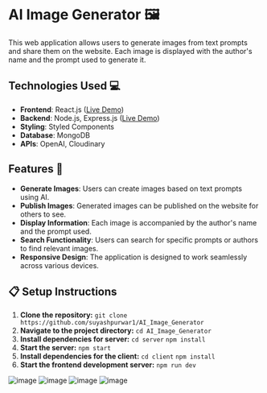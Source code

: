 # AI Image Generator 🖼️

This web application allows users to generate images from text prompts and share them on the website. Each image is displayed with the author's name and the prompt used to generate it.
## Technologies Used 💻
- **Frontend**: React.js ([Live Demo](https://aiimagegenrator.netlify.app/))
- **Backend**: Node.js, Express.js ([Live Demo](https://ai-image-generator-20nr.onrender.com/api/post))
- **Styling**: Styled Components
- **Database**: MongoDB
- **APIs**: OpenAI, Cloudinary
## Features 🚀

- **Generate Images**: Users can create images based on text prompts using AI.
- **Publish Images**: Generated images can be published on the website for others to see.
- **Display Information**: Each image is accompanied by the author's name and the prompt used.
- **Search Functionality**: Users can search for specific prompts or authors to find relevant images.
- **Responsive Design**: The application is designed to work seamlessly across various devices.
  
## 📋 Setup Instructions
1. **Clone the repository:** `git clone https://github.com/suyashpurwar1/AI_Image_Generator`
2. **Navigate to the project directory:** `cd AI_Image_Generator`
3. **Install dependencies for server:** `cd server` `npm install`
4. **Start the server:** `npm start`
5. **Install dependencies for the client:** `cd client` `npm install`
6. **Start the frontend development server:** `npm run dev`

  
![image](https://github.com/suyashpurwar1/AI_Image_Generator/assets/153590375/f15e9e26-93c3-4e85-9ea2-c951495b4904)
![image](https://github.com/suyashpurwar1/AI_Image_Generator/assets/153590375/a7548858-a3ca-43be-9555-db39e63c84f3)
![image](https://github.com/suyashpurwar1/AI_Image_Generator/assets/153590375/3228c026-4210-43f3-863d-86619cd6058a)
![image](https://github.com/suyashpurwar1/AI_Image_Generator/assets/153590375/8cd8ae7b-a221-47fe-ab3b-c732d8c64876)





